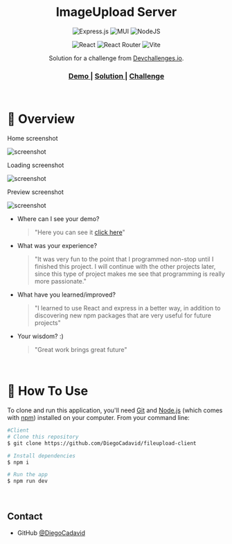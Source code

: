 <!-- Please update value in the {}  -->

<h1 align="center">ImageUpload Server</h1>

<center>

![Express.js](https://img.shields.io/badge/express.js-%23404d59.svg?style=for-the-badge&logo=express&logoColor=%2361DAFB)
![MUI](https://img.shields.io/badge/MUI-%230081CB.svg?style=for-the-badge&logo=mui&logoColor=white)
![NodeJS](https://img.shields.io/badge/node.js-6DA55F?style=for-the-badge&logo=node.js&logoColor=white)

![React](https://img.shields.io/badge/react-%2320232a.svg?style=for-the-badge&logo=react&logoColor=%2361DAFB)
![React Router](https://img.shields.io/badge/React_Router-CA4245?style=for-the-badge&logo=react-router&logoColor=white)
![Vite](https://img.shields.io/badge/vite-%23646CFF.svg?style=for-the-badge&logo=vite&logoColor=white)
 </center>


<div align="center">
   Solution for a challenge from  <a href="http://devchallenges.io" target="_blank">Devchallenges.io</a>.
</div>


<div align="center">
  <h3>
    <a href="https://fileupload-client-production.up.railway.app/">
      Demo
    </a>
    <span> | </span>
    <a href="https://github.com/DiegoCadavid/fileupload-client">
      Solution
    </a>
    <span> | </span>
    <a href="https://devchallenges.io/challenges/O2iGT9yBd6xZBrOcVirx">
      Challenge
    </a>
  </h3>
</div>

<br>
<!-- OVERVIEW -->

# 🔎 Overview
Home screenshot

![screenshot](https://res.cloudinary.com/dd4p0ksdu/image/upload/v1662265386/file_upload_app/pmobupsozcutskibaquz.png)

Loading screenshot

![screenshot](https://res.cloudinary.com/dd4p0ksdu/image/upload/v1662265454/file_upload_app/xmlqmikx5tg20wijkswk.png)

Preview screenshot

![screenshot](https://res.cloudinary.com/dd4p0ksdu/image/upload/v1662265479/file_upload_app/eca1u55ozmb9rcrmez75.png)

- Where can I see your demo?

  >"Here you can see it [click here](https://fileupload-client-production.up.railway.app/)"

- What was your experience?

  >"It was very fun to the point that I programmed non-stop until I finished this project. I will continue with the other projects later, since this type of project makes me see that programming is really more passionate."

- What have you learned/improved?

  >"I learned to use React and express in a better way, in addition to discovering new npm packages that are very useful for future projects"

- Your wisdom? :)

  >"Great work brings great future"

<br>

# 🤖 How To Use

<!-- Example: -->

To clone and run this application, you'll need [Git](https://git-scm.com) and [Node.js](https://nodejs.org/en/download/) (which comes with [npm](http://npmjs.com)) installed on your computer. From your command line:

```bash
#Client
# Clone this repository
$ git clone https://github.com/DiegoCadavid/fileupload-client

# Install dependencies
$ npm i

# Run the app
$ npm run dev
```

<br>

## Contact
- GitHub [@DiegoCadavid](https://github.com/DiegoCadavid)
